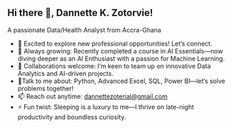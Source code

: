 ## Hi there 👋, Dannette K. Zotorvie!

A passionate Data/Health Analyst from Accra-Ghana

- 🔭 Excited to explore new professional opportunities! Let’s connect.
- 🌱 Always growing: Recently completed a course in AI Essentials—now diving deeper as an AI Enthusiast with a passion for Machine Learning.
- 👯 Collaborations welcome: I’m keen to team up on innovative Data Analytics and AI-driven projects.
- 💬Talk to me about: Python, Advanced Excel, SQL, Power BI—let’s solve problems together!
- 📫 Reach out anytime: dannettezoterial@gmail.com
- ⚡ Fun twist: Sleeping is a luxury to me—I thrive on late-night productivity and boundless curiosity.

